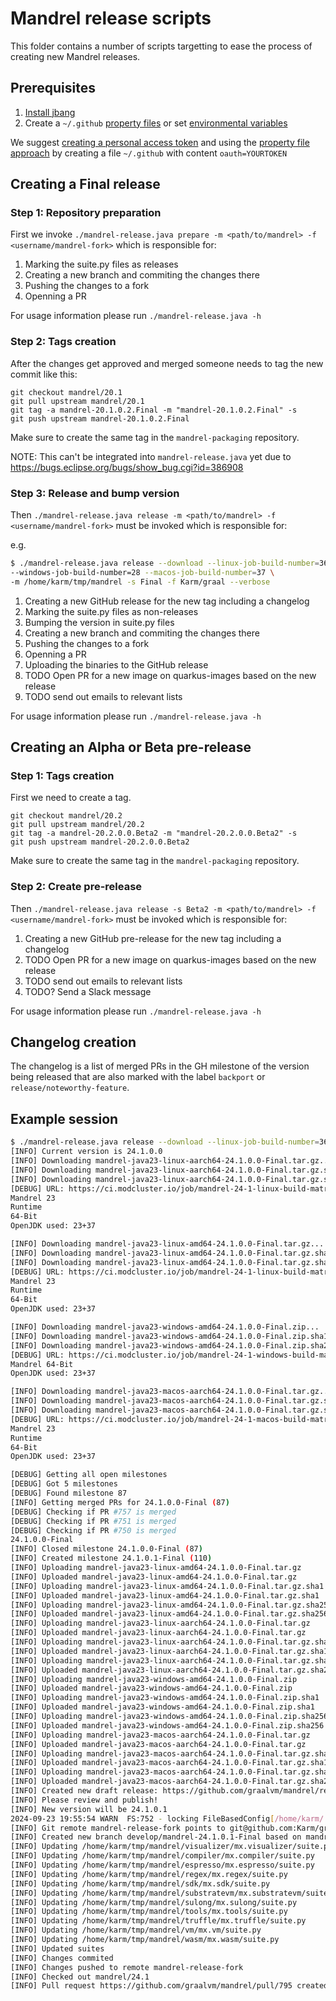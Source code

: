 # Mandrel release scripts

This folder contains a number of scripts targetting to ease the process of
creating new Mandrel releases.

## Prerequisites

1. [Install jbang](https://github.com/jbangdev/jbang/blob/main/docs/modules/ROOT/pages/installation.adoc#installation)
2. Create a `~/.github` [property files](https://hub4j.github.io/github-api/#Property_file) or set [environmental variables](https://hub4j.github.io/github-api/#Environmental_variables)

We suggest [creating a personal access token](https://docs.github.com/en/github/authenticating-to-github/creating-a-personal-access-token) and using the [property file approach](https://hub4j.github.io/github-api/#Property_file) by creating a file `~/.github` with content `oauth=YOURTOKEN` 

## Creating a Final release

### Step 1: Repository preparation

First we invoke `./mandrel-release.java prepare -m <path/to/mandrel> -f <username/mandrel-fork>` which is responsible for:

1. Marking the suite.py files as releases
2. Creating a new branch and commiting the changes there
3. Pushing the changes to a fork
4. Openning a PR

For usage information please run `./mandrel-release.java -h`

### Step 2: Tags creation

After the changes get approved and merged someone needs to tag the new commit
like this:

```
git checkout mandrel/20.1
git pull upstream mandrel/20.1
git tag -a mandrel-20.1.0.2.Final -m "mandrel-20.1.0.2.Final" -s
git push upstream mandrel-20.1.0.2.Final
```

Make sure to create the same tag in the `mandrel-packaging` repository.

NOTE: This can't be integrated into `mandrel-release.java` yet due to
https://bugs.eclipse.org/bugs/show_bug.cgi?id=386908

### Step 3: Release and bump version

Then `./mandrel-release.java release -m <path/to/mandrel> -f <username/mandrel-fork>` must be invoked which is responsible for:

e.g. 

```bash
$ ./mandrel-release.java release --download --linux-job-build-number=36 \
--windows-job-build-number=28 --macos-job-build-number=37 \
-m /home/karm/tmp/mandrel -s Final -f Karm/graal --verbose
```

1. Creating a new GitHub release for the new tag including a changelog
2. Marking the suite.py files as non-releases
3. Bumping the version in suite.py files
4. Creating a new branch and commiting the changes there
5. Pushing the changes to a fork
6. Openning a PR
7. Uploading the binaries to the GitHub release
8. TODO Open PR for a new image on quarkus-images based on the new release
9. TODO send out emails to relevant lists

For usage information please run `./mandrel-release.java -h`

## Creating an Alpha or Beta pre-release

### Step 1: Tags creation

First we need to create a tag.

```
git checkout mandrel/20.2
git pull upstream mandrel/20.2
git tag -a mandrel-20.2.0.0.Beta2 -m "mandrel-20.2.0.0.Beta2" -s
git push upstream mandrel-20.2.0.0.Beta2
```

Make sure to create the same tag in the `mandrel-packaging` repository.

### Step 2: Create pre-release

Then `./mandrel-release.java release -s Beta2 -m <path/to/mandrel> -f <username/mandrel-fork>` must be invoked which is responsible for:

1. Creating a new GitHub pre-release for the new tag including a changelog
2. TODO Open PR for a new image on quarkus-images based on the new release
3. TODO send out emails to relevant lists 
4. TODO? Send a Slack message

For usage information please run `./mandrel-release.java -h`

## Changelog creation

The changelog is a list of merged PRs in the GH milestone of the version being
released that are also marked with the label `backport` or
`release/noteworthy-feature`.

## Example session

```bash
$ ./mandrel-release.java release --download --linux-job-build-number=36 --windows-job-build-number=28 --macos-job-build-number=37 -m /home/karm/tmp/mandrel -s Final -f Karm/graal --verbose
[INFO] Current version is 24.1.0.0
[INFO] Downloading mandrel-java23-linux-aarch64-24.1.0.0-Final.tar.gz...
[INFO] Downloading mandrel-java23-linux-aarch64-24.1.0.0-Final.tar.gz.sha1...
[INFO] Downloading mandrel-java23-linux-aarch64-24.1.0.0-Final.tar.gz.sha256...
[DEBUG] URL: https://ci.modcluster.io/job/mandrel-24-1-linux-build-matrix/36/JDK_RELEASE=ga,JDK_VERSION=23,LABEL=el8_aarch64/artifact/MANDREL.md file contents: This is a dev build of Mandrel from https://github.com/graalvm/mandrel.
Mandrel 23
Runtime
64-Bit
OpenJDK used: 23+37

[INFO] Downloading mandrel-java23-linux-amd64-24.1.0.0-Final.tar.gz...
[INFO] Downloading mandrel-java23-linux-amd64-24.1.0.0-Final.tar.gz.sha1...
[INFO] Downloading mandrel-java23-linux-amd64-24.1.0.0-Final.tar.gz.sha256...
[DEBUG] URL: https://ci.modcluster.io/job/mandrel-24-1-linux-build-matrix/36/JDK_RELEASE=ga,JDK_VERSION=23,LABEL=el8/artifact/MANDREL.md file contents: This is a dev build of Mandrel from https://github.com/graalvm/mandrel.
Mandrel 23
Runtime
64-Bit
OpenJDK used: 23+37

[INFO] Downloading mandrel-java23-windows-amd64-24.1.0.0-Final.zip...
[INFO] Downloading mandrel-java23-windows-amd64-24.1.0.0-Final.zip.sha1...
[INFO] Downloading mandrel-java23-windows-amd64-24.1.0.0-Final.zip.sha256...
[DEBUG] URL: https://ci.modcluster.io/job/mandrel-24-1-windows-build-matrix/28/JDK_RELEASE=ga,JDK_VERSION=23,LABEL=w2k19/artifact/MANDREL.md file contents: This is a dev build of Mandrel from https://github.com/graalvm/mandrel.
Mandrel 64-Bit
OpenJDK used: 23+37

[INFO] Downloading mandrel-java23-macos-aarch64-24.1.0.0-Final.tar.gz...
[INFO] Downloading mandrel-java23-macos-aarch64-24.1.0.0-Final.tar.gz.sha1...
[INFO] Downloading mandrel-java23-macos-aarch64-24.1.0.0-Final.tar.gz.sha256...
[DEBUG] URL: https://ci.modcluster.io/job/mandrel-24-1-macos-build-matrix/37/JDK_RELEASE=ga,JDK_VERSION=23,LABEL=macos_aarch64/artifact/MANDREL.md file contents: This is a dev build of Mandrel from https://github.com/graalvm/mandrel.
Mandrel 23
Runtime
64-Bit
OpenJDK used: 23+37

[DEBUG] Getting all open milestones
[DEBUG] Got 5 milestones
[DEBUG] Found milestone 87
[INFO] Getting merged PRs for 24.1.0.0-Final (87)
[DEBUG] Checking if PR #757 is merged
[DEBUG] Checking if PR #751 is merged
[DEBUG] Checking if PR #750 is merged
24.1.0.0-Final
[INFO] Closed milestone 24.1.0.0-Final (87)
[INFO] Created milestone 24.1.0.1-Final (110)
[INFO] Uploading mandrel-java23-linux-amd64-24.1.0.0-Final.tar.gz
[INFO] Uploaded mandrel-java23-linux-amd64-24.1.0.0-Final.tar.gz
[INFO] Uploading mandrel-java23-linux-amd64-24.1.0.0-Final.tar.gz.sha1
[INFO] Uploaded mandrel-java23-linux-amd64-24.1.0.0-Final.tar.gz.sha1
[INFO] Uploading mandrel-java23-linux-amd64-24.1.0.0-Final.tar.gz.sha256
[INFO] Uploaded mandrel-java23-linux-amd64-24.1.0.0-Final.tar.gz.sha256
[INFO] Uploading mandrel-java23-linux-aarch64-24.1.0.0-Final.tar.gz
[INFO] Uploaded mandrel-java23-linux-aarch64-24.1.0.0-Final.tar.gz
[INFO] Uploading mandrel-java23-linux-aarch64-24.1.0.0-Final.tar.gz.sha1
[INFO] Uploaded mandrel-java23-linux-aarch64-24.1.0.0-Final.tar.gz.sha1
[INFO] Uploading mandrel-java23-linux-aarch64-24.1.0.0-Final.tar.gz.sha256
[INFO] Uploaded mandrel-java23-linux-aarch64-24.1.0.0-Final.tar.gz.sha256
[INFO] Uploading mandrel-java23-windows-amd64-24.1.0.0-Final.zip
[INFO] Uploaded mandrel-java23-windows-amd64-24.1.0.0-Final.zip
[INFO] Uploading mandrel-java23-windows-amd64-24.1.0.0-Final.zip.sha1
[INFO] Uploaded mandrel-java23-windows-amd64-24.1.0.0-Final.zip.sha1
[INFO] Uploading mandrel-java23-windows-amd64-24.1.0.0-Final.zip.sha256
[INFO] Uploaded mandrel-java23-windows-amd64-24.1.0.0-Final.zip.sha256
[INFO] Uploading mandrel-java23-macos-aarch64-24.1.0.0-Final.tar.gz
[INFO] Uploaded mandrel-java23-macos-aarch64-24.1.0.0-Final.tar.gz
[INFO] Uploading mandrel-java23-macos-aarch64-24.1.0.0-Final.tar.gz.sha1
[INFO] Uploaded mandrel-java23-macos-aarch64-24.1.0.0-Final.tar.gz.sha1
[INFO] Uploading mandrel-java23-macos-aarch64-24.1.0.0-Final.tar.gz.sha256
[INFO] Uploaded mandrel-java23-macos-aarch64-24.1.0.0-Final.tar.gz.sha256
[INFO] Created new draft release: https://github.com/graalvm/mandrel/releases/tag/untagged-9a996555616b0f035344
[INFO] Please review and publish!
[INFO] New version will be 24.1.0.1
2024-09-23 19:55:54 WARN  FS:752 - locking FileBasedConfig[/home/karm/.config/jgit/config] failed after 5 retries
[INFO] Git remote mandrel-release-fork points to git@github.com:Karm/graal
[INFO] Created new branch develop/mandrel-24.1.0.1-Final based on mandrel/24.1
[INFO] Updating /home/karm/tmp/mandrel/visualizer/mx.visualizer/suite.py
[INFO] Updating /home/karm/tmp/mandrel/compiler/mx.compiler/suite.py
[INFO] Updating /home/karm/tmp/mandrel/espresso/mx.espresso/suite.py
[INFO] Updating /home/karm/tmp/mandrel/regex/mx.regex/suite.py
[INFO] Updating /home/karm/tmp/mandrel/sdk/mx.sdk/suite.py
[INFO] Updating /home/karm/tmp/mandrel/substratevm/mx.substratevm/suite.py
[INFO] Updating /home/karm/tmp/mandrel/sulong/mx.sulong/suite.py
[INFO] Updating /home/karm/tmp/mandrel/tools/mx.tools/suite.py
[INFO] Updating /home/karm/tmp/mandrel/truffle/mx.truffle/suite.py
[INFO] Updating /home/karm/tmp/mandrel/vm/mx.vm/suite.py
[INFO] Updating /home/karm/tmp/mandrel/wasm/mx.wasm/suite.py
[INFO] Updated suites
[INFO] Changes commited
[INFO] Changes pushed to remote mandrel-release-fork
[INFO] Checked out mandrel/24.1
[INFO] Pull request https://github.com/graalvm/mandrel/pull/795 created
```
